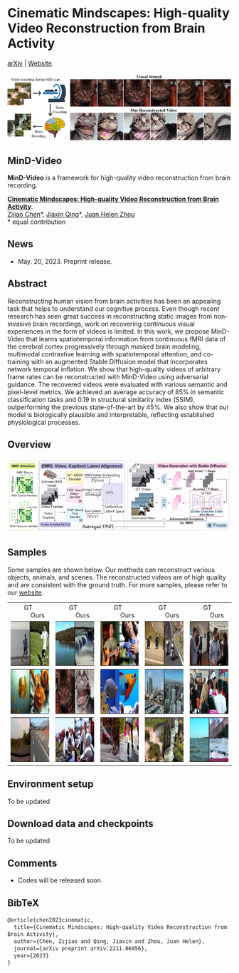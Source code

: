 # Cinematic Mindscapes: High-quality Video Reconstruction from Brain Activity 
[arXiv](https://arxiv.org/abs/2211.06956) | [Website](https://google.com).<br/>
<p align="center">
<img src=assets/first_fig.png />
</p>

## MinD-Video
**MinD-Video** is a framework for high-quality video reconstruction from brain recording. <br/>

[**Cinematic Mindscapes: High-quality Video Reconstruction from Brain Activity**](https://arxiv.org/abs/2211.06956).<br/>
[Zijiao Chen](https://neuroimaginglab.org/index.html)\*,
[Jiaxin Qing](https://scholar.google.com/citations?user=jpUlRiYAAAAJ&hl=en)\*,
[Juan Helen Zhou](https://scholar.google.com.sg/citations?user=4Z1S3_oAAAAJ&hl=en)<br/>
\* equal contribution <br/>

## News
- May. 20, 2023. Preprint release.

## Abstract
Reconstructing human vision from brain activities has been an appealing task that helps to understand our cognitive process. Even though recent research has seen great success in reconstructing static images from non-invasive brain recordings, work on recovering continuous visual experiences in the form of videos is limited.
In this work, we propose MinD-Video that learns spatiotemporal information from continuous fMRI data of the cerebral cortex
progressively through masked brain modeling, multimodal contrastive learning with spatiotemporal attention, and co-training with an augmented Stable Diffusion model that incorporates network temporal inflation. 
We show that high-quality videos of arbitrary frame rates can be reconstructed with MinD-Video using adversarial guidance. The recovered videos were evaluated with various semantic and pixel-level metrics. We achieved an average accuracy of 85% in semantic classification tasks and 0.19 in structural similarity index (SSIM), outperforming the previous state-of-the-art by 45%. We also show that our model is biologically plausible and interpretable, reflecting established physiological processes.

## Overview
![flowchar-img](assets/flowchart.png) 

## Samples
Some samples are shown below. Our methods can reconstruct various objects, animals, and scenes. The reconstructed videos are of high quality and are consistent with the ground truth. For more samples, please refer to our [website](https://google.com).
<table>
  <tr>
      <td> &nbsp; &nbsp; &nbsp; &nbsp; GT&nbsp; &nbsp; &nbsp; &nbsp; &nbsp; &nbsp; &nbsp; &nbsp; &nbsp; &nbsp; &nbsp; Ours</td>
      <td> &nbsp; &nbsp; &nbsp; &nbsp; GT&nbsp; &nbsp; &nbsp; &nbsp; &nbsp; &nbsp; &nbsp; &nbsp; &nbsp; &nbsp; &nbsp; Ours</td>
      <td> &nbsp; &nbsp; &nbsp; &nbsp; GT&nbsp; &nbsp; &nbsp; &nbsp; &nbsp; &nbsp; &nbsp; &nbsp; &nbsp; &nbsp; &nbsp; Ours</td>
      <td> &nbsp; &nbsp; &nbsp; &nbsp; GT&nbsp; &nbsp; &nbsp; &nbsp; &nbsp; &nbsp; &nbsp; &nbsp; &nbsp; &nbsp; &nbsp; Ours</td>
      <td> &nbsp; &nbsp; &nbsp; &nbsp; GT&nbsp; &nbsp; &nbsp; &nbsp; &nbsp; &nbsp; &nbsp; &nbsp; &nbsp; &nbsp; &nbsp; Ours</td>
  </tr>
  <tr>
      <td> <img src="assets/gif/test140.gif" width = 200 height = 100 ></td>
      <td> <img src="assets/gif/test227.gif" width = 200 height = 100 ></td>
      <td> <img src="assets/gif/test271.gif" width = 200 height = 100 ></td>
      <td> <img src="assets/gif/test368.gif" width = 200 height = 100 ></td>
      <td> <img src="assets/gif/test333.gif" width = 200 height = 100 ></td>
  </tr> 
  <tr>
      <td> <img src="assets/gif/test381.gif" width = 200 height = 100 ></td>
      <td> <img src="assets/gif/test385.gif" width = 200 height = 100 ></td>
      <td> <img src="assets/gif/test403.gif" width = 200 height = 100 ></td>
      <td> <img src="assets/gif/test406.gif" width = 200 height = 100 ></td>
      <td> <img src="assets/gif/test463.gif" width = 200 height = 100 ></td>
    
  </tr>

  <tr>
      <td> <img src="assets/gif/test556.gif" width = 200 height = 100 ></td>
      <td> <img src="assets/gif/test669.gif" width = 200 height = 100 ></td>
      <td> <img src="assets/gif/test708.gif" width = 200 height = 100 ></td>
      <td> <img src="assets/gif/test1011.gif" width = 200 height = 100 ></td>
      <td> <img src="assets/gif/test582.gif" width = 200 height = 100 ></td>
    
  </tr>
</table>

## Environment setup
To be updated

## Download data and checkpoints
To be updated


## Comments
- Codes will be released soon.

## BibTeX
```
@article{chen2023cinematic,
  title={Cinematic Mindscapes: High-quality Video Reconstruction from Brain Activity},
  author={Chen, Zijiao and Qing, Jiaxin and Zhou, Juan Helen},
  journal={arXiv preprint arXiv:2211.06956},
  year={2023}
}
```
